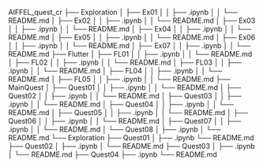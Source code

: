 AIFFEL_quest_cr
├── Exploration 
│   ├── Ex01
│   │   ├── .ipynb
│   │   └── README.md
│   ├── Ex02
│   │   ├── .ipynb
│   │   └── README.md
│   ├── Ex03
│   │   ├── .ipynb
│   │   └── README.md
│   ├── Ex04
│   │   ├── .ipynb
│   │   └── README.md
│   ├── Ex05
│   │   ├── .ipynb
│   │   └── README.md
│   ├── Ex06
│   │   ├── .ipynb
│   │   └── README.md
│   ├── Ex07
│   │   ├── .ipynb
│   │   └── README.md
├── Flutter
│   ├── FL01
│   │   ├── .ipynb
│   │   └── README.md
│   ├── FL02
│   │   ├── .ipynb
│   │   └── README.md
│   ├── FL03
│   │   ├── .ipynb
│   │   └── README.md
│   ├── FL04
│   │   ├── .ipynb
│   │   └── README.md
│   ├── FL05
│   │   ├── .ipynb
│   │   └── README.md
├── MainQuest
│   ├── Quest01
│   │   ├── .ipynb
│   │   └── README.md
│   ├── Quest02
│   │   ├── .ipynb
│   │   └── README.md
│   ├── Quest03
│   │   ├── .ipynb
│   │   └── README.md
│   ├── Quest04
│   │   ├── .ipynb
│   │   └── README.md
│   ├── Quest05
│   │   ├── .ipynb
│   │   └── README.md
│   ├── Quest06
│   │   ├── .ipynb
│   │   └── README.md
│   ├── Quest07
│   │   ├── .ipynb
│   │   └── README.md
│   └── Quest08
│       ├── .ipynb
│       └── README.md
└── Exploration
          ├── Quest01
          │   ├── .ipynb
          └── README.md
          ├── Quest02
          │   ├── .ipynb
          │   └── README.md
          ├── Quest03
          │  ├── .ipynb
          │  └── README.md
          ├── Quest04
             ├── .ipynb
             └── README.md 
